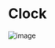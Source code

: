 # Clock

![image](https://github.com/m0bpsych100/Clock/assets/146690792/8a877066-5bea-47aa-8daa-078be488ec62)
